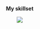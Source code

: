 <p align="center"><b>My skillset</b></p>
<p align="center">
  <a href="https://skillicons.dev">
    <img src="https://skillicons.dev/icons?i=git,bash,cs,github,js,linux,nodejs,postgres" />
  </a>
</p>
